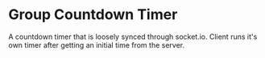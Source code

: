 Group Countdown Timer
=================

A countdown timer that is loosely synced through socket.io. Client runs it's own timer after getting an initial time from the server.
